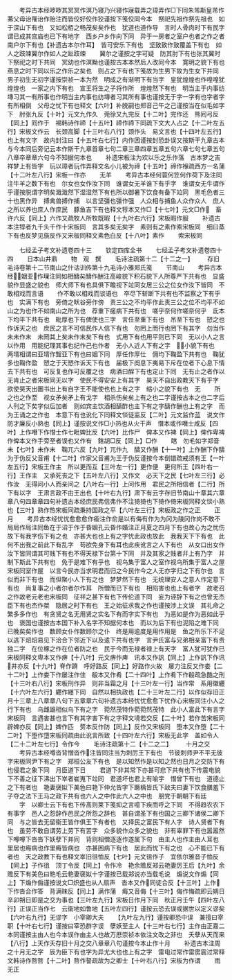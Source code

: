 <!-- { "loadSidebar": true } -->
　　考异古本经哕哕其冥冥作溟乃寝乃兴寝作寐载弄之璋弄作□下同朱芾斯皇芾作茀父母诒罹诒作贻注而皆佼好佼作狡谨按下笺佼同今本　祭祀先祖作祭先祖也　如于深山下有也　又如松栢之畅茂矣矣作也　犹道也道作导　言时人骨肉时下有民字　谓已成其宫庙也已下有地字　西乡户乡作向下同　异于一房者之室户也者之作之者　南户尔下有也【补遗古本尔作耳】　皆可安乐下有也　坚致致作致覆盖下有也　如人之跂竦翼尔作如人之趾跂竦
　　翼尔之谨按之字可疑　防其肘下有也张其翼时下祭祀之时下共同　冥幼也作溟黝也谨按古本本然后人改同今本　寛明之貌下有也燕息之时下同以乐之作乐之矣也　则占之下有也下笺故为生男下故为生女下并同　男子初生无初字谨按崇祯一本为然　明成之有渐明下有当字　皇犹煌煌也作喤喤犹煌煌也　一家之内下有也　宣王将生之子将作所　煌煌然下有也　明当主于内事纺塼习其一有所事也作明当主内事也纺塼者习其所有事也谨按无于字一字有也字者字有所相倒　父母之忧下有也释文【六叶】补脱嗣也郑音己午之己谨按当在似毛如字下　肘张九反【十叶】元文九作久　莞徐又九完反【十二叶】完作还　熊囘弓反【同上】囘作于　裼韩诗作禘【十五叶】禘作禘下同疏下文大人占之【十二叶左五行】宋板文作云　长颈高脚【十三叶右八行】颈作头　易文言也【十四叶左五行】也上有文字　故内封注曰【十五叶右七行】内作困谨按封恐卦误又按斯干九章古本与今本同后旁记云本作斯干九章首章七句二章三章四章五章五句六章七句七章五句八章卒章章六句今不知据何本也
　　补遗宋板注为欢以乐之乐作落　古本梦之吉祥梦上有皆字　玩以璋者玩作弄释文名小儿被为禘【十五叶】禘作褓疏西方一名蒲【十二叶左八行】宋板一作亦
　　无羊
　　考异古本经何蓑何笠何作荷下及注同注牛羊之数下有也　尔女也女作汝下同　谁谓女无羊谁下有乎字　谁谓女无牛谓作乎谨按脱谓字明矣濈濈然下湿湿然下有也所以御暑下饮食有备下竝同　黑毛色者三十也黑作异　搏禽兽搏作捕　以言坚彊也彊作强　人众相与捕鱼人众作众人　庶人之所以养也庶人作庶民　豚鱼吉下有也释文犉本又作□【十七叶】元文□作　畜许六反【同上】六作又疏牧人所牧既暇【十九叶右六行】宋板暇作服
　　补遗古本注犉者九千头千作十宋板同　言其多矣无矣字　素则有之素作索宋板同　细曰蒸下有也反梦见旐反作又宋板同释文素色白反【十八叶】素作
　　索宋板同



　　七经孟子考文补遗卷四十三
　　钦定四库全书
　　七经孟子考文补遗卷四十四
　　日本山井鼎
　　物　观　撰
　　毛诗注疏第十二【十二之一】
　　存旧毛诗卷第十二节南山之什诂训传第十九毛诗小雅郑氏笺
　　节南山
　　考异古本经姻亚作璅注同如相醻矣醻作酬注高峻貌下积石貌下人所尊严下共有也　显盛貌作显盛之貌也　师大师下有也具俱下瞻视下竝同女居三公之位女作汝下皆同　不敢相戏而言语
　　作不敢以相戏而谈语也　卒尽下斩断下共有也不监察之下有乎也　实满下有也　旁倚之畎谷旁作傍　责三公之不均平作此责三公之位不均平不如山之为也作不如南山之所为也　荐重下瘥病下共有也　嗟乎奈何作嗟奈何乎　氐本下均平下共有也　毗厚也下有俾使也三字　言任至重下有也　吊至下有也　愬之也作诉天之也　庶民之言不可信民作人信下有也　勿罔上而行也罔下有其字　勿当作未未作末　未罔其上矣未作末矣下有也　式用下有也用平则已下同　无以小人之言以作用　用能纪理其事也纪作己也作者　无小人近人下有之字　小貌下有也　两壻相谓曰亚壻作聟亚下有也曰姻下同　厚任作厚仕　佣均下鞠盈下共有也　鞠犹多也鞠作盈　愬之于天愬作诉天下有也　届极下阕息下夷易下斥在位者下心息下情去下共有也　可反复也作可反覆之也　病酒曰酲下有也定止下同　无有止之者作以无肯止之者宋板同无以字　使民不得安安上有其字　昊天不自出政教天下有乎字　欲使昊天出圗书出上有自字王不能使也也上有之字　缩小之貌下有也　无
　　所之也之作至　视女矛矣矛上有戈字　相杀伤矣矣上有之也二字谨按古本之也二字后人刊之下矣字似后加者　则如宾主饮酒相醻酢也主下有之字醻作酬也上有之字　而为王诵之之作也　本意下有也讹化下同释文惔徒监反【二叶】元文监作蓝　说文作防才廉反小熟也【同上】谨按说文作□小热也从火干声　憯本或作噆士咸反【四叶】上作噆下作憯士作七毗婢比反【六叶】比作尸　俾本又作裨【同上】俾作卑裨作俾本又作手旁至者误也又作有　鎋胡□反【同上】□作
　　瞎　勿毛如字郑音未【七叶】未作末　鞠兀六反【九叶】兀作九　醻又作酬【十一叶】上作酬下作醻　为于伪反父音甫【十二叶】作家父音甫为王于伪反谨按今本倒错疏戒须有王【一叶左五行】宋板王作主　所以更而互【三叶左一行】更作便　更何所王【四叶右一行】王作主　又承死丧之下【五叶左八行】又作文　必天下之民【七叶左三行】必作汝　无得问小人而亲问之【八叶右一行】上问作用　君民之所相信者【二行】所下有以字　王肃言政不由王出也【十叶右九行】肃下有云字存旧节南山十章其六章章八句四章章四句补遗古本经庶民弗信弗作不注猗猗也下猗作倚宋板同释文惔小熟也【三叶】熟作热宋板同疏秉持国政之平【六叶左三行】宋板政之作之正
　　正月
　　考异古本经忧忧愈愈愈作瘉注作俞是以有侮有作为为冈为陵冈作岗不敢不局局作局注同鱼在于沼于作于昏姻孔云昏作婚注正月夏之四月下有也故心为之忧伤故下有我字伤下有之也　亦甚大也也上有之字忧此政也放此　我我天下下有也　此何不出我之前此下有乱字　苟欲免身下有耳也此疾讹言之人下有也　从女口出女作汝下皆同谓其可贱下有也不得天禄下台第十下同　并及其家之贱者幷上有乃字　并制下斯此下共有也　免于是难下有乎也　视乌集于富人之室作视乌所集于富人之屋宋板同室作屋　以言今民亦当求明君而归之今民作今之人无亦字归之下有尔也　言似而非下有也　而但聚小人下有之也　梦梦然下有也　无统理安人之意人作定意下有也　尚复事之小者尔者尔作耳　所憎而已下有也　相陷害也也上有者字　故老召之作故老元老也宋板同　征祥之甚下有也下传伦道下同　妄为诬辞下有之也曾无杰臣下有也杰作桀　隐居之时下有也　王之始征求我之作也谨按渉上文误　其礼命之繁多多作也　有贪贤之名无用贤之实名下有而字实下有也　为恶如是作为恶如此乎也　褒国也谨按古本国下补入名字不知据何本也　而以为后下有也泥陷之难下同　已晚矣矣作也　数顾女仆作数顾尔之仆　终是用逾度是用作用是　鱼之所乐下不足以逃下炤炤易见下洽合下邻近下以及逺下共有也字　言尹氏富与兄弟相亲富下有贵独二字　在位椓之作在位者防之也　民于今而无禄者禄上有天字　富人犹可犹作已宋板同释文卑本又作痹【十八叶】元文痹作庳　讯本又作訉【同上】上作訉下作讯　井亦反【十九叶】脊作蹐　呼好路反【同上】好路作火故　屡力注反又作娄【二十二叶】上作娄下作屡注作住　殽本又作肴【二十四叶】上作肴下作殽疏急酷之刑【十三叶右八行】宋板刑作异　则非当霜之月【十三叶左一行】当作常　系用徽纒【十六叶左六行】纒作纆下同　自然以相执政也【二十三叶左二行】以作似存旧正月十三章上八章章八句下五章章六句补遗古本经忧忧愈愈下忧作心宋板同注小人之行下有也　乌雌雄相似乌下有之字　菀然茂特作菀菀然茂特　此小人富此下有言字宋板同　言遇害甚也言下有其字害下有之字释文墝若交反【二十叶】若作苦宋板同　辟婢亦反【同上】婢作匹　赘本反作防【同上】反作又宋板同　堕本又作堕【二十二叶】下堕作墯宋板同疏由此讹言所致【十四叶左六行】宋板无此字　盖如令人【二十二叶左七行】令作今
　　毛诗注疏第十二【十二之二】
　　十月之交
　　考异古本经噂沓背憎沓作注皆同注当为刺厉王下有也　节彼刺师尹不平无彼字宋板同尹下有之字　郑桓公友下有也　是以知然作是以知之然也日月之交防下有也侵君之象下同　月臣道下日
　　君道下非其常下亦甚可悲下共有也下传震电貌下不善之征下沸出下崒者崔嵬下竝同　君道坏也君上有喻字　憯曾下有也　道德止之下有者也　艳妻襃姒下美色曰艳下仲允皆字下蹶楀皆氏下敌夫曰妻下饮食膳羞下子夺之法下王马之政下共有也六人之中作此六人之中也　朋党于朝朝下有廷
　　字　以卿士云下有也下传髙则莱下笺抑之言噫下疾而呼之下同　不得趋农农下有事字　邑人之怨辞作邑民之所怨之辞也　甚自谓圣下有也国之三卿下诸侯二卿下同　与之皆去无留衞王皆作俱王下有者也　又择民之富民下有人字　诗人贤者下有也　虽劳不敢自谓劳上劳下有苦字　众多貌作众多之貌也　非有辜罪下有也嚣嚣然下噂噂下沓沓下妖孽下并同　背则相憎逐逐作遂属下句　由主人也作主由人耳也　里居也痗病也作里痗皆病也　亦甚困病下有也　居此而忧下有之也　心不能已下有者也　天之政教下有也释文崒旧徂恤反【七叶】元文徂作子　宜依尔雅音子恤反【同上】子作徂　顶丁令反【同上】令作冷　艳余赡反郑云艳妻厉王后【九叶】余赡反下有美色曰艳毛云艳妻襃姒十字谨按已载郑说亦当载毛说　煽说文作煽【同上】下煽作傓谨按说文□炽盛也从人扇声　沓本又作同徒合反【十三叶】上作下作沓合作答　背满昧反【同上】满作蒲　痗又音侮【十三叶】侮作悔疏即云朔日辛卯朔日即是之交为事也【三叶左九行】宋板日作月下同　秋正月壬午【四叶左八行】正误正当作七　云衞地如鲁地【五叶左四行】谨按云恐去误或据世以定义谬矣【六叶右九行】无谬字　小宰卿大夫
　　【九叶左九行】谨按卿恐中误　兼擅曰宰职【十叶右七行】谨按曰宰恐群字误　孽妖至主人【十三叶右七行】主作由正嘉二本同谨按主由人也今本误作由主人也故万厯崇祯本依注文改之非也　夭孽从天而来【八行】上天作夭存旧十月之交八章章八句谨按今本止作十月
　　补遗古本注周之十月无之字　辰为臣下有也字为异尤大也也上有之字　雷电过常作雷雳震过常释文韩诗作嗸嗸【十二叶】嗸作謷疏故为之卿士【十叶右八行】宋板为作谓
　　雨无正

